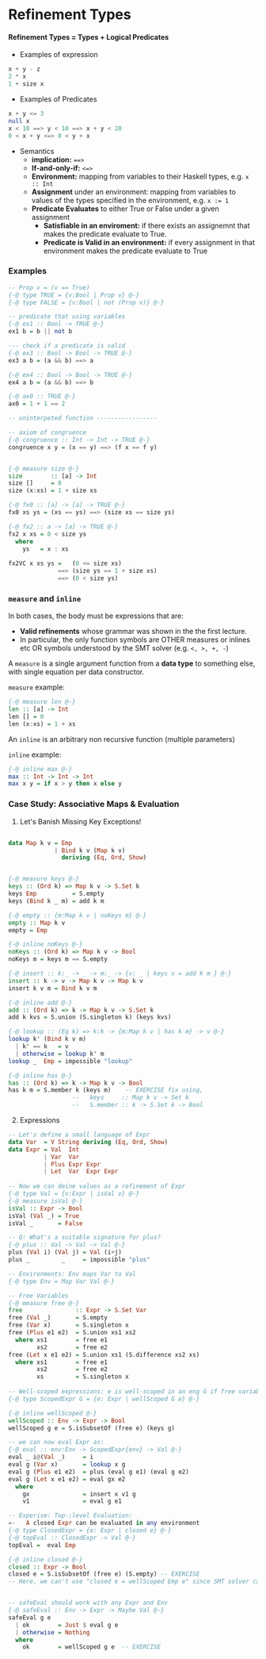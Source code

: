 # Refinement Types

#### Refinement Types = Types + Logical Predicates

* Examples of expression
```Haskell
x + y - z
2 * x
1 + size x
```

* Examples of Predicates
```Haskell
x + y <= 3
null x
x < 10 ==> y < 10 ==> x + y < 20
0 < x + y <=> 0 < y + x
```

* Semantics
  * **implication:** `==>`
  * **If-and-only-if:** `<=>`
  * **Environment:** mapping from variables to their Haskell types, e.g. `x :: Int`
  * **Assignment** under an environment: mapping from variables to values of the types specified in the environment, e.g. `x := 1`
  * **Predicate Evaluates** to either True or False under a given assignment
    * **Satisfiable in an enviroment:** if there exists an assignemnt that makes the predicate evaluate to True.
    * **Predicate is Valid in an environment:** if every assignment in that environment makes the predicate evaluate to True

### Examples

```Haskell
-- Prop v = (v == True)
{-@ type TRUE = {v:Bool | Prop v} @-}
{-@ type FALSE = {v:Bool | not (Prop v)} @-}

-- predicate that using variables
{-@ ex1 :: Bool -> TRUE @-}
ex1 b = b || not b

--- check if a predicate is valid
{-@ ex3 :: Bool -> Bool -> TRUE @-}
ex3 a b = (a && b) ==> a

{-@ ex4 :: Bool -> Bool -> TRUE @-}
ex4 a b = (a && b) ==> b

{-@ ax0 :: TRUE @-}
ax0 = 1 + 1 == 2

-- uninterpeted function -----------------

-- axiom of congruence
{-@ congruence :: Int -> Int -> TRUE @-}
congruence x y = (x == y) ==> (f x == f y)


{-@ measure size @-}
size        :: [a] -> Int
size []     = 0
size (x:xs) = 1 + size xs

{-@ fx0 :: [a] -> [a] -> TRUE @-}
fx0 xs ys = (xs == ys) ==> (size xs == size ys)

{-@ fx2 :: a -> [a] -> TRUE @-}
fx2 x xs = 0 < size ys
  where
    ys   = x : xs
    
fx2VC x xs ys =   (0 <= size xs)
              ==> (size ys == 1 + size xs)
              ==> (0 < size ys)
```

### `measure` and `inline`

In both cases, the body must be expressions that are:
* **Valid refinements** whose grammar was shown in the the first lecture.
* In particular, the only function symbols are OTHER measures or inlines etc OR symbols understood by the SMT solver (e.g. `<, >, +, -`)

A `measure` is a single argument function from a **data type** to something else, with single equation per data constructor.

`measure` example:
```Haskell
{-@ measure len @-}
len :: [a] -> Int
len [] = 0
len (x:xs) = 1 + xs
```

An `inline` is an arbitrary non recursive function (multiple parameters)

`inline` example:
```Haskell
{-@ inline max @-}
max :: Int -> Int -> Int
max x y = if x > y then x else y
```


### Case Study: Associative Maps & Evaluation

1. Let's Banish Missing Key Exceptions!

```Haskell

data Map k v = Emp
             | Bind k v (Map k v)
               deriving (Eq, Ord, Show)


{-@ measure keys @-}
keys :: (Ord k) => Map k v -> S.Set k
keys Emp          = S.empty
keys (Bind k _ m) = add k m

{-@ empty :: {m:Map k v | noKeys m} @-}
empty :: Map k v
empty = Emp

{-@ inline noKeys @-}
noKeys :: (Ord k) => Map k v -> Bool
noKeys m = keys m == S.empty

{-@ insert :: k:_ -> _ -> m:_ -> {v: _ | keys v = add k m } @-}
insert :: k -> v -> Map k v -> Map k v
insert k v m = Bind k v m

{-@ inline add @-}
add :: (Ord k) => k -> Map k v -> S.Set k
add k kvs = S.union (S.singleton k) (keys kvs)

{-@ lookup :: (Eq k) => k:k -> {m:Map k v | has k m} -> v @-}
lookup k' (Bind k v m)
  | k' == k   = v
  | otherwise = lookup k' m
lookup _  Emp = impossible "lookup"

{-@ inline has @-}
has :: (Ord k) => k -> Map k v -> Bool
has k m = S.member k (keys m)    -- EXERCISE fix using,
                  --   keys     :: Map k v -> Set k
                  --   S.member :: k -> S.Set k -> Bool
```

2. Expressions

```Haskell
-- Let's define a small language of Expr
data Var  = V String deriving (Eq, Ord, Show)
data Expr = Val  Int
          | Var  Var
          | Plus Expr Expr
          | Let  Var  Expr Expr
          
-- Now we can deine values as a refinement of Expr
{-@ type Val = {v:Expr | isVal v} @-}
{-@ measure isVal @-}
isVal :: Expr -> Bool
isVal (Val _) = True
isVal _       = False

-- Q: What's a suitable signature for plus?
{-@ plus :: Val -> Val -> Val @-}
plus (Val i) (Val j) = Val (i+j)
plus _         _     = impossible "plus"

-- Environments: Env maps Var to Val
{-@ type Env = Map Var Val @-}

-- Free Variables
{-@ measure free @-}
free               :: Expr -> S.Set Var
free (Val _)       = S.empty
free (Var x)       = S.singleton x
free (Plus e1 e2)  = S.union xs1 xs2
  where xs1        = free e1
        xs2        = free e2
free (Let x e1 e2) = S.union xs1 (S.difference xs2 xs)
  where xs1        = free e1
        xs2        = free e2
        xs         = S.singleton x
        
-- Well-scoped expressions: e is well-scoped in an eng G if free variables of e are defined in G
{-@ type ScopedExpr G = {e: Expr | wellScoped G e} @-}

{-@ inline wellScoped @-}
wellScoped :: Env -> Expr -> Bool
wellScoped g e = S.isSubsetOf (free e) (keys g)

-- we can now eval Expr as:
{-@ eval :: env:Env -> ScopedExpr{env} -> Val @-}
eval _ i@(Val _)     = i
eval g (Var x)       = lookup x g
eval g (Plus e1 e2)  = plus (eval g e1) (eval g e2)
eval g (Let x e1 e2) = eval gx e2
  where
    gx               = insert x v1 g
    v1               = eval g e1

-- Experise: Top-;level Evaluation:
=-   A closed Expr can be evaluated in any environment
{-@ type ClosedExpr = {e: Expr | closed e} @-}
{-@ topEval :: ClosedExpr -> Val @-}
topEval =  eval Emp

{-@ inline closed @-}
closed :: Expr -> Bool
closed e = S.isSubsetOf (free e) (S.empty) -- EXERCISE
-- Here, we can't use "closed e = wellScoped Emp e" since SMT solver cannot recognize wellScoped


-- safeEval should work with any Expr and Env
{-@ safeEval :: Env -> Expr -> Maybe Val @-}
safeEval g e
  | ok        = Just $ eval g e
  | otherwise = Nothing
  where
    ok        = wellScoped g e  -- EXERCISE
```
















